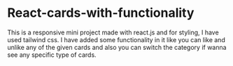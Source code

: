 # React-cards-with-functionality
This is a responsive mini project made with react.js and for styling, I have used tailwind css. I have added some functionality in it like you can like and unlike any of the given cards and also you can switch the category if wanna see any specific type of cards.
